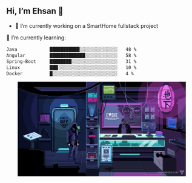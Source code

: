 ## Hi, I’m  Ehsan 👋

- 🔭 I’m currently working on a SmartHome fullstack project
  
<!--START_SECTION:waka-->
🌱 I’m currently learning:
```text
Java            ███████████░░░░░░░░░░░░░░   48 % 
Angular         █████████████░░░░░░░░░░░░   58 % 
Spring-Boot     ████████░░░░░░░░░░░░░░░░░   31 %
Linux           ███░░░░░░░░░░░░░░░░░░░░░░   10 %
Docker          █░░░░░░░░░░░░░░░░░░░░░░░░   4 %
```
<!--END_SECTION:waka-->


<div style="text-align: center;">
  <img src="https://github.com/EhsanMooradi/EhsanMooradi/blob/main/giphy4.webp" height="250"/>
</div>

<!--
![Github Stats](https://github-readme-stats.vercel.app/api?username=EhsanMooradi&count_private=true&show_icons=true&include_all_commits=true)
-->

